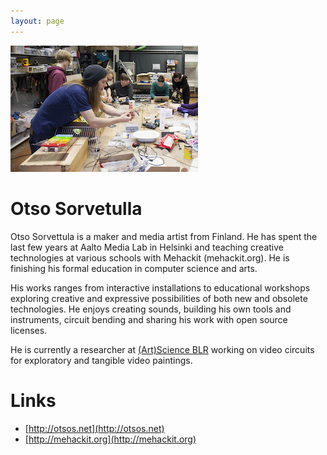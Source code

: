 ```yaml
---
layout: page
---
```


![Otso Sorvetulla](/assets/img/otso_bio_image.jpg)

# Otso Sorvetulla

Otso Sorvettula  is a maker and media artist from Finland. He has spent the last few years at Aalto Media Lab in Helsinki and teaching creative technologies at various schools with Mehackit (mehackit.org). He is finishing his formal education in computer science and arts.

His works ranges from interactive installations to educational workshops exploring creative and expressive possibilities of both new and obsolete technologies. He enjoys creating sounds, building his own tools and instruments, circuit bending and sharing his work with open source licenses.

He is currently a researcher at [(Art)Science BLR](https://artscienceblr.org) working on video circuits for exploratory and tangible video paintings.

# Links

- [http://otsos.net](http://otsos.net)
- [http://mehackit.org](http://mehackit.org)
